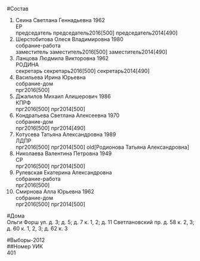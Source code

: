 #Состав  
1. Сеина Светлана Геннадьевна 1962  
    ЕР  
    председатель председатель2016[500] председатель2014[490]  
2. Шерстобитова Олеся Владимировна 1980  
    собрание-работа  
    заместитель заместитель2016[500] заместитель2014[490]  
3. Ланцова Людмила Викторовна 1962  
    РОДИНА  
    секретарь секретарь2016[500] секретарь2014[490]  
4. Васильева Ирина Юрьевна  
    собрание-дом  
    прг2016[500]  
5. Джалилов Михаил Алишерович 1986  
    КПРФ  
    прг2016[500] прг2014[500]  
6. Кондратьева Светлана Алексеевна 1970  
    собрание-дом  
    прг2016[500] прг2014[490]  
7. Котусева Татьяна Александровна 1989  
    ЛДПР  
    прг2016[500] прг2014[500] old[Родионова Татьяна Александровна]  
8. Николаева Валентина Петровна 1949  
    СР  
    прг2016[500] прг2014[500]  
9. Рулевская Екатерина Александровна  
    собрание-работа  
    прг2016[500]  
10. Смирнова Алла Юрьевна 1962  
    собрание-дом  
    прг2016[500] прг2014[500]  
  
#Дома  
Ольги Форш ул. д. 3; д. 5; д. 7 к. 1, 2; д. 11 Светлановский пр. д. 58 к. 2, 3; д. 60 к. 1, 2, 3; д. 62 к. 3  
  
#Выборы-2012  
##Номер УИК  
401  
